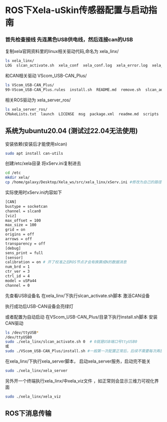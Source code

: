 # ROS下Xela-uSkin传感器配置与启动指南

<!-- ## 一、环境准备 -->
<!-- ### 创建工作空间与功能包 -->
### 首先检查接线 先连黑色USB供电线，然后连接can的USB
复制xela官网资料里的linux相关驱动代码,命名为 xela_linx/
```bash
ls xela_linx/
LOG  slcan_activate.sh  xela_conf  xela_conf.log  xela_error.log  xela_log  xela_server  xelatools.log  xela_viz  xela_viz.log  xServ.ini
```
和CAN相关驱动 VScom_USB-CAN_Plus/
```bash
ls VScom_USB-CAN_Plus/
99-VScom_USB-CAN_Plus.rules  install.sh  README.md  remove.sh  slcan_add.sh  slcan@.service```
```
相关ROS驱动为 xela_server_ros/
```bash
ls xela_server_ros/
CMakeLists.txt  launch  LICENSE  msg  package.xml  readme.md  scripts  srv
```
## 系统为ubuntu20.04 (测试过22.04无法使用)

安装依赖(安装后才能使用slcan)
```bash
sudo apt install can-utils
```
创建/etc/xela目录 将xServ.ini复制进去
```bash
cd /etc
mkdir xela/
cp /home/galaxy/Desktop/Xela_ws/src/xela_linx/xServ.ini #修改为自己的路径
```
实际使用时xServ.ini内容如下
```bash
[CAN]
bustype = socketcan
channel = slcan0
[viz]
max_offset = 100
max_size = 100
grid = on
origins = off
arrows = off
transparency = off
[debug]
sens_print = full
[sensor]
calibration = on # 开了校准之后ROS节点才会有换算成N的数据消息
num_brd = 1
ctr_ver = 3
ctrl_id = 4
model = uSPa44
channel = 0

```
先查看USB设备名
在xela_linx/下执行slcan_activate.sh脚本 激活CAN设备

执行成功后USB-CAN设备会亮绿灯

或者配置为自动启动 在VScom_USB-CAN_Plus/目录下执行install.sh脚本 安装CAN驱动
```bash
ls /dev/ttyUSB*
/dev/ttyUSB0
sudo ./xela_linx/slcan_activate.sh 0  # 0就是USB端口号ttyUSB0
或
sudo ./VScom_USB-CAN_Plus/install.sh #一般第一次配置正常后，后续不需要每次再执行
```
在xela_linx/下执行xela_server脚本，
启动xela_server服务，启动完不能关
```bash
sudo ./xela_linx/xela_server
```
另外开一个终端执行xela_linx/中xela_viz文件
，如正常则会显示三维力可视化界面
```bash
sudo ./xela_linx/xela_viz
```
## ROS下消息传输



